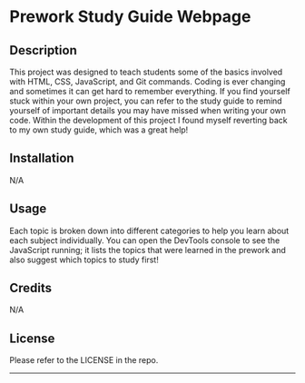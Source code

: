 # Prework Study Guide Webpage

## Description

This project was designed to teach students some of the basics involved with HTML, CSS, JavaScript, and Git commands. Coding is ever changing and sometimes it can get hard to remember everything. If you find yourself stuck within your own project, you can refer to the study guide to remind yourself of important details you may have missed when writing your own code. Within the development of this project I found myself reverting back to my own study guide, which was a great help!

## Installation

N/A

## Usage

Each topic is broken down into different categories to help you learn about each subject individually. You can open the DevTools console to see the JavaScript running; it lists the topics that were learned in the prework and also suggest which topics to study first!

## Credits

N/A

## License

Please refer to the LICENSE in the repo.

---
